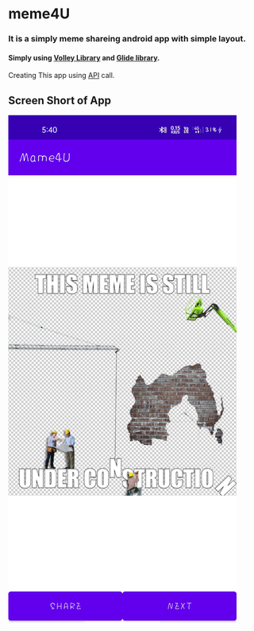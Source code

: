 # meme4U

### It is a simply meme shareing android app with simple layout.
#### Simply using [Volley Library](https://developer.android.com/training/volley) and [Glide library](https://github.com/bumptech/glide).
Creating This app using [API](https://meme-api.herokuapp.com/gimme) call.

## Screen Short of App
![Screen Sort](https://github.com/kanhakumar143/meme4U/blob/master/Screenshot_2021-09-07-17-40-06-60_2dc8ce87b02ae0a3b08c08662e22098d.jpg)



